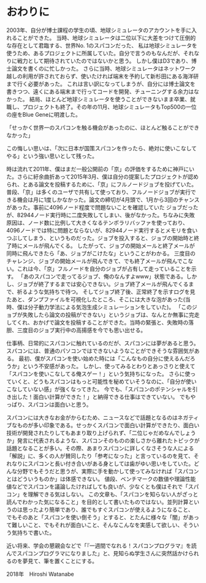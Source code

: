 # おわりに

2003年、自分が博士課程の学生の頃、地球シミュレータのアカウントを手に入れることができた。
当時、地球シミュレータは二位以下に大差をつけて圧倒的な存在として君臨する、世界No. 1のスパコンだった、
私は地球シミュレータを使うため、あるプロジェクトに所属していた。自分で言うのもなんだが、それなりに戦力として期待されていたのではないかと思う。
しかし僕はD3であり、博士論文を書くのに忙しかった。
さらに当時、地球シミュレータはネットワーク越しの利用が許されておらず、使いたければ端末を予約して新杉田にある海洋研まで行く必要があった。
これは言い訳になってしまうが、自分には博士論文を書きつつ、遠くにある端末まで行ってコードを開発、チューニングする余力はなかった。
結局、ほとんど地球シミュレータを使うことができないまま卒業、就職し、プロジェクトも終了。その年の11月、地球シミュレータもTop500の一位の座をBlue Geneに明渡した。

「せっかく世界一のスパコンを触る機会があったのに、ほとんど触ることができなかった」

この悔しい思いは、「次に日本が国策スパコンを作ったら、絶対に使いこなしてやる」という強い思いとして残った。

時は流れて2011年、僕はまだ一般公開前の「京」の評価をするために神戸にいた。さらに紆余曲折あって2015年3月、僕は自分の提案したプロジェクトが認められ、とある論文を投稿するために、「京」にフルノードジョブを投げていた。普段、「京」は多くのユーザで共有して使っており、フルノードジョブが実行できる機会は月に1度しかなかった。論文の締切が4月頭で、1月から3回のチャンスがあった。事前に4096ノード程度で問題ないことを確認していた
ジョブだったが、82944ノード実行時に二度失敗してしまい、後がなかった。ちなみに失敗原因は、ノード数に比例して大きくなるテンポラリバッファを使っており、4096ノードでは特に問題とならないが、82944ノード実行するとメモリを食いつぶしてしまう、というものだった。ジョブを投入すると、ジョブの開始時と終了時にメールが飛んでくる。
したがって、ジョブの開始メールと終了メールが同時に飛んできたら「あ、ジョブがこけたな」ということがわかる。
三度目のチャレンジ、ジョブの開始メールが飛んできて、でも終了メールが飛んでこない。これは今、「京」フルノードを自分のジョブが占有して走っていることを示す。
「あのスパコンで走ってるジョブ、俺のなんすよwww」状態である。しかし、ジョブが終了するまでは安心できない。ジョブ終了メールが飛んでくるまで、祈るような気持ちで待つ。
そしてジョブ終了後、正常終了を示すログを見たあと、ダンプファイルを可視化したところ、そこには大きな泡があった(当時、僕は分子動力学法による気泡生成シミュレーションをしていた)。
「このジョブが失敗したら論文の投稿ができない」というジョブは、なんとか無事に完走してくれ、おかげで論文を投稿することができた。当時の緊張と、失敗時の落胆、三度目のジョブ実行中の高揚感を今でも思い出せる。

仕事柄、日常的にスパコンに触れているのだが、スパコンには夢があると思う。スパコンには、普通のパソコンではできないようなことができそうな雰囲気がある。
最初、僕がスパコンを使い始めた時には「こんなもの自分に使えるんだろうか」という不安感があった。
しかし、使ってみるとわりとあっさりと使えて「スパコンを使いこなしてる俺スゲー！」という気持ちになった。
さらに使っていくと、どうもスパコンはもっと可能性を秘めていそうなのに、「自分が使いこなしていない感」が強くなってきた。
今でも、「スパコンのポテンシャルを引き出した！面白い計算ができた！」と納得できる仕事はできていない。
でもやっぱり、スパコンは面白いと思う。

スパコンには大きなお金がからむため、ニュースなどで話題となるのはネガティブなものが多い印象である。せっかくスパコンで面白い計算ができたり、面白い技術が開発されたりしてもあまり取り上げられず、「二位じゃだめなんでしょうか」発言に代表されるような、スパコンそのものの楽しさから離れたトピックが話題となることが多い。その際、あまりスパコンに詳しくなさそうな人による「解説」に、多くの人が賛同したり「参考になった」と言っているのを見て、それなりにスパコンと長い付き合いがある身としては歯がゆい思いをしていた。どんな分野でもそうだと思うが、実際に手を動かして使ってみなければ「スパコンとはどういうものか」は体感できない。
値段、ベンチマークの数値や理論性能値などでスパコンを議論したければしても良いが、少なくとも僕はそれで「スパコン」を理解できる気はしない。
この文章も、「スパコンを知らない人がざっと読んでわかった気になること」を目的として書いたものではない。並列計算というのは思ったより簡単であり、誰でもすぐスパコンが使えるようになること、
でもそのあと「スパコンを使い倒そう」とすると、とたんに様々な「闇」があって難しいこと、でもそれが面白いこと、そんなこんなを実感して欲しい、そういう気持ちで書いた。

近い将来、学会の懇親会などで「『一週間でなれる！スパコンプログラマ』を読んでスパコンプログラマになりました」と、見知らぬ学生さんに突然話かけられるのを夢見て、筆を置くことにする。

2018年　Hiroshi Watanabe
